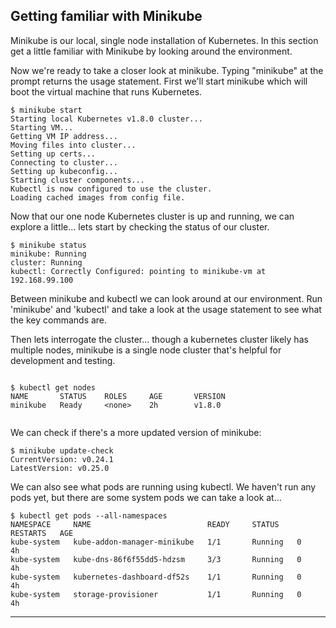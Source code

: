 
## Getting familiar with Minikube

Minikube is our local, single node installation of Kubernetes. In this section get a little familiar with Minikube by looking around the environment.


Now we're ready to take a closer look at minikube. Typing "minikube" at the prompt returns the usage statement. First we'll start minikube which will boot the virtual machine that runs Kubernetes.

```
$ minikube start
Starting local Kubernetes v1.8.0 cluster...
Starting VM...
Getting VM IP address...
Moving files into cluster...
Setting up certs...
Connecting to cluster...
Setting up kubeconfig...
Starting cluster components...
Kubectl is now configured to use the cluster.
Loading cached images from config file.

```

Now that our one node Kubernetes cluster is up and running, we can explore a little... lets start by checking the status of our cluster.

```
$ minikube status
minikube: Running
cluster: Running
kubectl: Correctly Configured: pointing to minikube-vm at 192.168.99.100

```

Between minikube and kubectl we can look around at our environment. Run 'minikube' and 'kubectl' and take a look at the usage statement to see what the key commands are.

Then lets interrogate the cluster... though a kubernetes cluster likely has multiple nodes, minikube is a single node cluster that's helpful for development and testing.

```

$ kubectl get nodes
NAME       STATUS    ROLES     AGE       VERSION
minikube   Ready     <none>    2h        v1.8.0


```

We can check if there's a more updated version of minikube:

```
$ minikube update-check
CurrentVersion: v0.24.1
LatestVersion: v0.25.0
```

We can also see what pods are running using kubectl. We haven't run any pods yet, but there are some system pods we can take a look at... 

```
$ kubectl get pods --all-namespaces
NAMESPACE     NAME                          READY     STATUS    RESTARTS   AGE
kube-system   kube-addon-manager-minikube   1/1       Running   0          4h
kube-system   kube-dns-86f6f55dd5-hdzsm     3/3       Running   0          4h
kube-system   kubernetes-dashboard-df52s    1/1       Running   0          4h
kube-system   storage-provisioner           1/1       Running   0          4h
```
---
